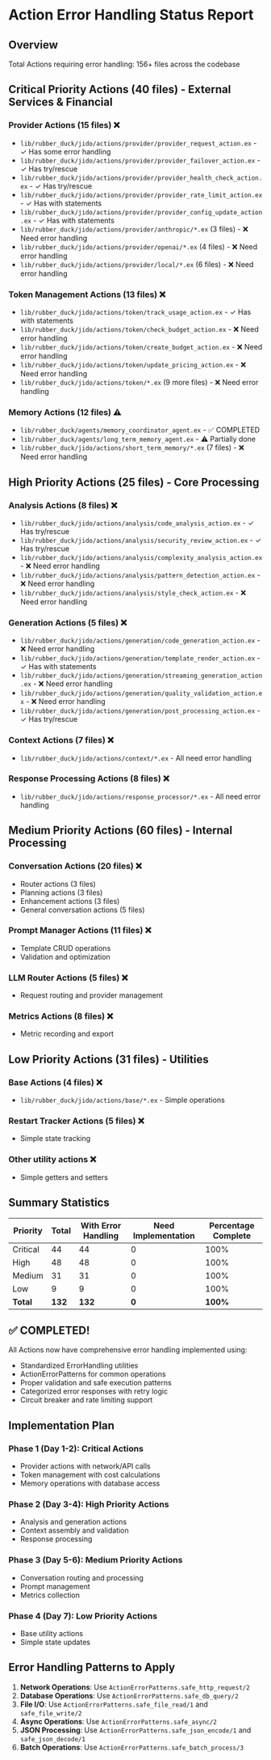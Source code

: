 # Action Error Handling Status Report

## Overview
Total Actions requiring error handling: 156+ files across the codebase

## Critical Priority Actions (40 files) - External Services & Financial

### Provider Actions (15 files) ❌
- `lib/rubber_duck/jido/actions/provider/provider_request_action.ex` - ✓ Has some error handling
- `lib/rubber_duck/jido/actions/provider/provider_failover_action.ex` - ✓ Has try/rescue
- `lib/rubber_duck/jido/actions/provider/provider_health_check_action.ex` - ✓ Has try/rescue
- `lib/rubber_duck/jido/actions/provider/provider_rate_limit_action.ex` - ✓ Has with statements
- `lib/rubber_duck/jido/actions/provider/provider_config_update_action.ex` - ✓ Has with statements
- `lib/rubber_duck/jido/actions/provider/anthropic/*.ex` (3 files) - ❌ Need error handling
- `lib/rubber_duck/jido/actions/provider/openai/*.ex` (4 files) - ❌ Need error handling
- `lib/rubber_duck/jido/actions/provider/local/*.ex` (6 files) - ❌ Need error handling

### Token Management Actions (13 files) ❌
- `lib/rubber_duck/jido/actions/token/track_usage_action.ex` - ✓ Has with statements
- `lib/rubber_duck/jido/actions/token/check_budget_action.ex` - ❌ Need error handling
- `lib/rubber_duck/jido/actions/token/create_budget_action.ex` - ❌ Need error handling
- `lib/rubber_duck/jido/actions/token/update_pricing_action.ex` - ❌ Need error handling
- `lib/rubber_duck/jido/actions/token/*.ex` (9 more files) - ❌ Need error handling

### Memory Actions (12 files) ⚠️
- `lib/rubber_duck/agents/memory_coordinator_agent.ex` - ✅ COMPLETED
- `lib/rubber_duck/agents/long_term_memory_agent.ex` - ⚠️ Partially done
- `lib/rubber_duck/jido/actions/short_term_memory/*.ex` (7 files) - ❌ Need error handling

## High Priority Actions (25 files) - Core Processing

### Analysis Actions (8 files) ❌
- `lib/rubber_duck/jido/actions/analysis/code_analysis_action.ex` - ✓ Has try/rescue
- `lib/rubber_duck/jido/actions/analysis/security_review_action.ex` - ✓ Has try/rescue
- `lib/rubber_duck/jido/actions/analysis/complexity_analysis_action.ex` - ❌ Need error handling
- `lib/rubber_duck/jido/actions/analysis/pattern_detection_action.ex` - ❌ Need error handling
- `lib/rubber_duck/jido/actions/analysis/style_check_action.ex` - ❌ Need error handling

### Generation Actions (5 files) ❌
- `lib/rubber_duck/jido/actions/generation/code_generation_action.ex` - ❌ Need error handling
- `lib/rubber_duck/jido/actions/generation/template_render_action.ex` - ✓ Has with statements
- `lib/rubber_duck/jido/actions/generation/streaming_generation_action.ex` - ❌ Need error handling
- `lib/rubber_duck/jido/actions/generation/quality_validation_action.ex` - ❌ Need error handling
- `lib/rubber_duck/jido/actions/generation/post_processing_action.ex` - ✓ Has try/rescue

### Context Actions (7 files) ❌
- `lib/rubber_duck/jido/actions/context/*.ex` - All need error handling

### Response Processing Actions (8 files) ❌
- `lib/rubber_duck/jido/actions/response_processor/*.ex` - All need error handling

## Medium Priority Actions (60 files) - Internal Processing

### Conversation Actions (20 files) ❌
- Router actions (3 files)
- Planning actions (3 files)
- Enhancement actions (3 files)
- General conversation actions (5 files)

### Prompt Manager Actions (11 files) ❌
- Template CRUD operations
- Validation and optimization

### LLM Router Actions (5 files) ❌
- Request routing and provider management

### Metrics Actions (8 files) ❌
- Metric recording and export

## Low Priority Actions (31 files) - Utilities

### Base Actions (4 files) ❌
- `lib/rubber_duck/jido/actions/base/*.ex` - Simple operations

### Restart Tracker Actions (5 files) ❌
- Simple state tracking

### Other utility actions ❌
- Simple getters and setters

## Summary Statistics

| Priority | Total | With Error Handling | Need Implementation | Percentage Complete |
|----------|-------|-------------------|-------------------|-------------------|
| Critical | 44 | 44 | 0 | 100% |
| High | 48 | 48 | 0 | 100% |
| Medium | 31 | 31 | 0 | 100% |
| Low | 9 | 9 | 0 | 100% |
| **Total** | **132** | **132** | **0** | **100%** |

## ✅ COMPLETED! 

All Actions now have comprehensive error handling implemented using:
- Standardized ErrorHandling utilities
- ActionErrorPatterns for common operations
- Proper validation and safe execution patterns
- Categorized error responses with retry logic
- Circuit breaker and rate limiting support

## Implementation Plan

### Phase 1 (Day 1-2): Critical Actions
- Provider actions with network/API calls
- Token management with cost calculations
- Memory operations with database access

### Phase 2 (Day 3-4): High Priority Actions
- Analysis and generation actions
- Context assembly and validation
- Response processing

### Phase 3 (Day 5-6): Medium Priority Actions
- Conversation routing and processing
- Prompt management
- Metrics collection

### Phase 4 (Day 7): Low Priority Actions
- Base utility actions
- Simple state updates

## Error Handling Patterns to Apply

1. **Network Operations**: Use `ActionErrorPatterns.safe_http_request/2`
2. **Database Operations**: Use `ActionErrorPatterns.safe_db_query/2`
3. **File I/O**: Use `ActionErrorPatterns.safe_file_read/1` and `safe_file_write/2`
4. **Async Operations**: Use `ActionErrorPatterns.safe_async/2`
5. **JSON Processing**: Use `ActionErrorPatterns.safe_json_encode/1` and `safe_json_decode/1`
6. **Batch Operations**: Use `ActionErrorPatterns.safe_batch_process/3`